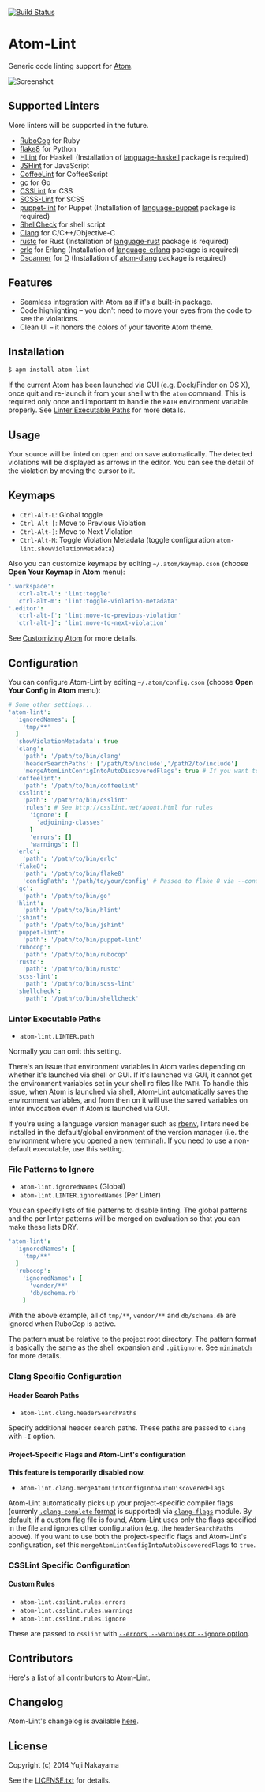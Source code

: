 [![Build Status](https://travis-ci.org/yujinakayama/atom-lint.svg?branch=master)](https://travis-ci.org/yujinakayama/atom-lint)

# Atom-Lint

Generic code linting support for [Atom](https://atom.io).

![Screenshot](https://cloud.githubusercontent.com/assets/83656/2719884/196c7e02-c568-11e3-8455-4ee4ba095752.png)

## Supported Linters

More linters will be supported in the future.
* [RuboCop](https://github.com/bbatsov/rubocop) for Ruby
* [flake8](https://flake8.readthedocs.org/) for Python
* [HLint](http://community.haskell.org/~ndm/hlint/) for Haskell
  (Installation of [language-haskell](https://atom.io/packages/language-haskell) package is required)
* [JSHint](http://www.jshint.com/docs/) for JavaScript
* [CoffeeLint](http://www.coffeelint.org/) for CoffeeScript
* [gc](http://golang.org/cmd/gc/) for Go
* [CSSLint](https://github.com/stubbornella/csslint) for CSS
* [SCSS-Lint](https://github.com/causes/scss-lint) for SCSS
* [puppet-lint](http://puppet-lint.com) for Puppet
  (Installation of [language-puppet](https://atom.io/packages/language-puppet) package is required)
* [ShellCheck](https://github.com/koalaman/shellcheck) for shell script
* [Clang](http://clang.llvm.org) for C/C++/Objective-C
* [rustc](http://www.rust-lang.org/) for Rust
  (Installation of [language-rust](https://atom.io/packages/language-rust) package is required)
* [erlc](http://erlang.org/doc/man/erlc.html) for Erlang
  (Installation of [language-erlang](https://atom.io/packages/language-erlang) package is required)
* [Dscanner](https://github.com/Hackerpilot/Dscanner) for [D](http://dlang.org) (Installation of [atom-dlang](https://atom.io/packages/atom-dlang) package is required)

## Features

* Seamless integration with Atom as if it's a built-in package.
* Code highlighting – you don't need to move your eyes from the code to see the violations.
* Clean UI – it honors the colors of your favorite Atom theme.

## Installation

```bash
$ apm install atom-lint
```

If the current Atom has been launched via GUI (e.g. Dock/Finder on OS X),
once quit and re-launch it from your shell with the `atom` command.
This is required only once and important to handle the `PATH` environment variable properly.
See [Linter Executable Paths](#linter-executable-paths) for more details.

## Usage

Your source will be linted on open and on save automatically.
The detected violations will be displayed as arrows in the editor.
You can see the detail of the violation by moving the cursor to it.

## Keymaps

* `Ctrl-Alt-L`: Global toggle
* `Ctrl-Alt-[`: Move to Previous Violation
* `Ctrl-Alt-]`: Move to Next Violation
* `Ctrl-Alt-M`: Toggle Violation Metadata (toggle configuration `atom-lint.showViolationMetadata`)

Also you can customize keymaps by editing `~/.atom/keymap.cson` (choose **Open Your Keymap** in **Atom** menu):

```coffeescript
'.workspace':
  'ctrl-alt-l': 'lint:toggle'
  'ctrl-alt-m': 'lint:toggle-violation-metadata'
'.editor':
  'ctrl-alt-[': 'lint:move-to-previous-violation'
  'ctrl-alt-]': 'lint:move-to-next-violation'
```

See [Customizing Atom](https://atom.io/docs/latest/customizing-atom#customizing-key-bindings) for more details.

## Configuration

You can configure Atom-Lint by editing `~/.atom/config.cson` (choose **Open Your Config** in **Atom** menu):

```coffeescript
# Some other settings...
'atom-lint':
  'ignoredNames': [
    'tmp/**'
  ]
  'showViolationMetadata': true
  'clang':
    'path': '/path/to/bin/clang'
    'headerSearchPaths': ['/path/to/include','/path2/to/include']
    'mergeAtomLintConfigIntoAutoDiscoveredFlags': true # If you want to add defaults to discovered project-specific clang flags
  'coffeelint':
    'path': '/path/to/bin/coffeelint'
  'csslint':
    'path': '/path/to/bin/csslint'
    'rules': # See http://csslint.net/about.html for rules
      'ignore': [
        'adjoining-classes'
      ]
      'errors': []
      'warnings': []
  'erlc':
    'path': '/path/to/bin/erlc'
  'flake8':
    'path': '/path/to/bin/flake8'
    'configPath': '/path/to/your/config' # Passed to flake 8 via --config option
  'gc':
    'path': '/path/to/bin/go'
  'hlint':
    'path': '/path/to/bin/hlint'
  'jshint':
    'path': '/path/to/bin/jshint'
  'puppet-lint':
    'path': '/path/to/bin/puppet-lint'
  'rubocop':
    'path': '/path/to/bin/rubocop'
  'rustc':
    'path': '/path/to/bin/rustc'
  'scss-lint':
    'path': '/path/to/bin/scss-lint'
  'shellcheck':
    'path': '/path/to/bin/shellcheck'
```

### Linter Executable Paths

* `atom-lint.LINTER.path`

Normally you can omit this setting.

There's an issue that
environment variables in Atom varies depending on whether it's launched via shell or GUI.
If it's launched via GUI, it cannot get the environment variables set in your shell rc files like `PATH`.
To handle this issue,
when Atom is launched via shell, Atom-Lint automatically saves the environment variables,
and from then on it will use the saved variables on linter invocation even if Atom is launched via GUI.

If you're using a language version manager such as [rbenv](https://github.com/sstephenson/rbenv),
linters need be installed in the default/global environment of the version manager
(i.e. the environment where you opened a new terminal).
If you need to use a non-default executable, use this setting.

### File Patterns to Ignore

* `atom-lint.ignoredNames` (Global)
* `atom-lint.LINTER.ignoredNames` (Per Linter)

You can specify lists of file patterns to disable linting.
The global patterns and the per linter patterns will be merged on evaluation
so that you can make these lists DRY.

```coffeescript
'atom-lint':
  'ignoredNames': [
    'tmp/**'
  ]
  'rubocop':
    'ignoredNames': [
      'vendor/**'
      'db/schema.rb'
    ]
```

With the above example, all of `tmp/**`, `vendor/**` and `db/schema.db` are ignored when RuboCop is active.

The pattern must be relative to the project root directory.
The pattern format is basically the same as the shell expansion and `.gitignore`.
See [`minimatch`](https://github.com/isaacs/minimatch) for more details.

### Clang Specific Configuration

#### Header Search Paths

* `atom-lint.clang.headerSearchPaths`

Specify additional header search paths. These paths are passed to `clang` with `-I` option.

#### Project-Specific Flags and Atom-Lint's configuration

**This feature is temporarily disabled now.**

* `atom-lint.clang.mergeAtomLintConfigIntoAutoDiscoveredFlags`

Atom-Lint automatically picks up your project-specific compiler flags
(currenly [`.clang-complete` format](https://github.com/Rip-Rip/clang_complete/blob/master/doc/clang_complete.txt) is supported)
via [`clang-flags`](https://github.com/Kev/clang-flags) module.
By default, if a custom flag file is found, Atom-Lint uses only the flags specified in the file
and ignores other configuration (e.g. the `headerSearchPaths` above).
If you want to use both the project-specific flags and Atom-Lint's configuration,
set this `mergeAtomLintConfigIntoAutoDiscoveredFlags` to `true`.

### CSSLint Specific Configuration

#### Custom Rules

* `atom-lint.csslint.rules.errors`
* `atom-lint.csslint.rules.warnings`
* `atom-lint.csslint.rules.ignore`

These are passed to `csslint` with [`--errors`, `--warnings` or `--ignore` option](https://github.com/CSSLint/csslint/wiki/Command-line-interface#options).

## Contributors

Here's a [list](https://github.com/yujinakayama/atom-lint/graphs/contributors) of all contributors to Atom-Lint.

## Changelog

Atom-Lint's changelog is available [here](https://github.com/yujinakayama/atom-lint/blob/master/CHANGELOG.md).

## License

Copyright (c) 2014 Yuji Nakayama

See the [LICENSE.txt](https://github.com/yujinakayama/atom-lint/blob/master/LICENSE.txt) for details.
